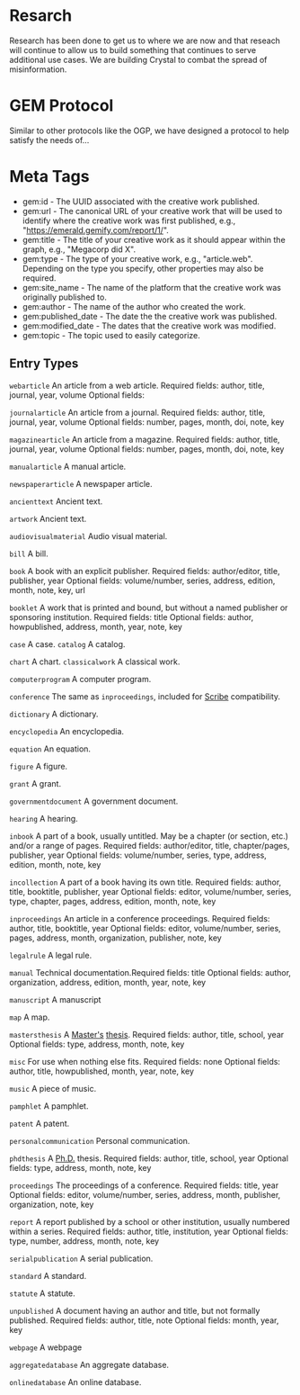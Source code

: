 # Resarch
Research has been done to get us to where we are now and that reseach will continue to allow us to build something that continues to serve additional use cases. We are building Crystal to combat the spread of misinformation.

# GEM Protocol
Similar to other protocols like the OGP, we have designed a protocol to help satisfy the needs of...

# Meta Tags
- gem:id - The UUID associated with the creative work published.
- gem:url - The canonical URL of your creative work that will be used to identify where the creative work was first published, e.g., "https://emerald.gemify.com/report/1/".
- gem:title - The title of your creative work as it should appear within the graph, e.g., "Megacorp did X".
- gem:type - The type of your creative work, e.g., "article.web". Depending on the type you specify, other properties may also be required.
- gem:site_name - The name of the platform that the creative work was originally published to.
- gem:author - The name of the author who created the work.
- gem:published_date - The date the the creative work was published.
- gem:modified_date - The dates that the creative work was modified.
- gem:topic - The topic used to easily categorize.

## Entry Types
`webarticle`
An article from a web article.
Required fields: author, title, journal, year, volume
Optional fields: 

`journalarticle`
An article from a journal.
Required fields: author, title, journal, year, volume
Optional fields: number, pages, month, doi, note, key

`magazinearticle`
An article from a magazine.
Required fields: author, title, journal, year, volume
Optional fields: number, pages, month, doi, note, key

`manualarticle`
A manual article.

`newspaperarticle`
A newspaper article.

`ancienttext`
Ancient text.

`artwork`
Ancient text.

`audiovisualmaterial`
Audio visual material.

`bill`
A bill.

`book`
A book with an explicit publisher.
Required fields: author/editor, title, publisher, year
Optional fields: volume/number, series, address, edition, month, note, key, url

`booklet`
A work that is printed and bound, but without a named publisher or sponsoring institution.
Required fields: title
Optional fields: author, howpublished, address, month, year, note, key

`case`
A case.
`catalog`
A catalog.

`chart`
A chart.
`classicalwork`
A classical work.

`computerprogram`
A computer program.

`conference`
The same as `inproceedings`, included for [Scribe](https://en.wikipedia.org/wiki/Scribe_(markup_language)) compatibility.

`dictionary`
A dictionary.

`encyclopedia`
An encyclopedia.

`equation`
An equation.

`figure`
A figure.

`grant`
A grant.

`governmentdocument`
A government document.

`hearing`
A hearing.

`inbook`
A part of a book, usually untitled. May be a chapter (or section, etc.) and/or a range of pages.
Required fields: author/editor, title, chapter/pages, publisher, year
Optional fields: volume/number, series, type, address, edition, month, note, key

`incollection`
A part of a book having its own title.
Required fields: author, title, booktitle, publisher, year
Optional fields: editor, volume/number, series, type, chapter, pages, address, edition, month, note, key

`inproceedings`
An article in a conference proceedings.
Required fields: author, title, booktitle, year
Optional fields: editor, volume/number, series, pages, address, month, organization, publisher, note, key

`legalrule`
A legal rule.

`manual`
Technical documentation.Required fields: title
Optional fields: author, organization, address, edition, month, year, note, key

`manuscript`
A manuscript

`map`
A map.

`mastersthesis`
A [Master's](https://en.wikipedia.org/wiki/Master%27s_degree) [thesis](https://en.wikipedia.org/wiki/Thesis).
Required fields: author, title, school, year
Optional fields: type, address, month, note, key

`misc`
For use when nothing else fits.
Required fields: none
Optional fields: author, title, howpublished, month, year, note, key

`music`
A piece of music.

`pamphlet`
A pamphlet.

`patent`
A patent.

`personalcommunication`
Personal communication.

`phdthesis`
A [Ph.D.](https://en.wikipedia.org/wiki/Doctor_of_Philosophy) thesis.
Required fields: author, title, school, year
Optional fields: type, address, month, note, key

`proceedings`
The proceedings of a conference.
Required fields: title, year
Optional fields: editor, volume/number, series, address, month, publisher, organization, note, key

`report`
A report published by a school or other institution, usually numbered within a series.
Required fields: author, title, institution, year
Optional fields: type, number, address, month, note, key

`serialpublication`
A serial publication.

`standard`
A standard.

`statute`
A statute.

`unpublished`
A document having an author and title, but not formally published.
Required fields: author, title, note
Optional fields: month, year, key

`webpage`
A webpage

`aggregatedatabase`
An aggregate database.

`onlinedatabase`
An online database.